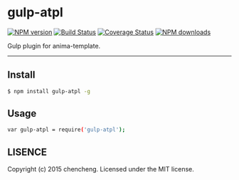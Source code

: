 # gulp-atpl

[![NPM version](https://img.shields.io/npm/v/gulp-atpl.svg?style=flat)](https://npmjs.org/package/gulp-atpl)
[![Build Status](https://img.shields.io/travis/sorrycc/gulp-atpl.svg?style=flat)](https://travis-ci.org/sorrycc/gulp-atpl)
[![Coverage Status](https://img.shields.io/coveralls/sorrycc/gulp-atpl.svg?style=flat)](https://coveralls.io/r/sorrycc/gulp-atpl)
[![NPM downloads](http://img.shields.io/npm/dm/gulp-atpl.svg?style=flat)](https://npmjs.org/package/gulp-atpl)

Gulp plugin for anima-template.

---

## Install

```bash
$ npm install gulp-atpl -g
```

## Usage

```bash
var gulp-atpl = require('gulp-atpl');
```

## LISENCE

Copyright (c) 2015 chencheng. Licensed under the MIT license.
